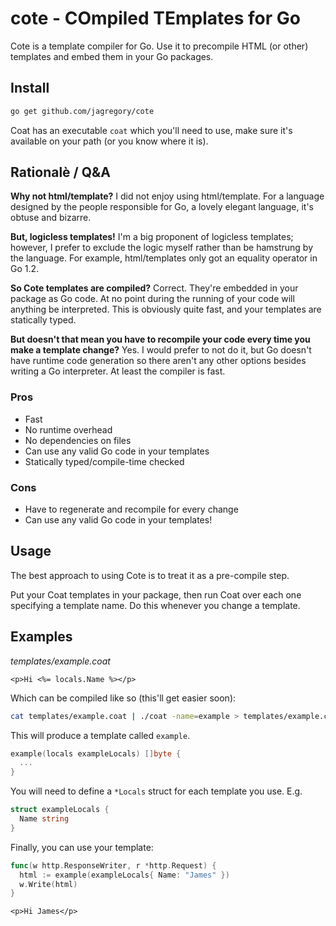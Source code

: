 # cote - COmpiled TEmplates for Go

Cote is a template compiler for Go. Use it to precompile HTML (or other) templates and embed them in your Go packages.

## Install

```bash
go get github.com/jagregory/cote
```

Coat has an executable `coat` which you'll need to use, make sure it's available on your path (or you know where it is).

## Rationalè / Q&A

**Why not html/template?** I did not enjoy using html/template. For a language designed by the people responsible for Go, a lovely elegant language, it's obtuse and bizarre.

**But, logicless templates!** I'm a big proponent of logicless templates; however, I prefer to exclude the logic myself rather than be hamstrung by the language. For example, html/templates only got an equality operator in Go 1.2.

**So Cote templates are compiled?** Correct. They're embedded in your package as Go code. At no point during the running of your code will anything be interpreted. This is obviously quite fast, and your templates are statically typed.

**But doesn't that mean you have to recompile your code every time you make a template change?** Yes. I would prefer to not do it, but Go doesn't have runtime code generation so there aren't any other options besides writing a Go interpreter. At least the compiler is fast.

### Pros

  * Fast
  * No runtime overhead
  * No dependencies on files
  * Can use any valid Go code in your templates
  * Statically typed/compile-time checked

### Cons

  * Have to regenerate and recompile for every change
  * Can use any valid Go code in your templates!

## Usage

The best approach to using Cote is to treat it as a pre-compile step.

Put your Coat templates in your package, then run Coat over each one specifying a template name. Do this whenever you change a template.

## Examples

*templates/example.coat*

    <p>Hi <%= locals.Name %></p>

Which can be compiled like so (this'll get easier soon):

```bash
cat templates/example.coat | ./coat -name=example > templates/example.coat.go
```

This will produce a template called `example`.

```go
example(locals exampleLocals) []byte {
  ...
}
```

You will need to define a `*Locals` struct for each template you use. E.g.

```go
struct exampleLocals {
  Name string
}
```

Finally, you can use your template:

```go
func(w http.ResponseWriter, r *http.Request) {
  html := example(exampleLocals{ Name: "James" })
  w.Write(html)
}
```

    <p>Hi James</p>